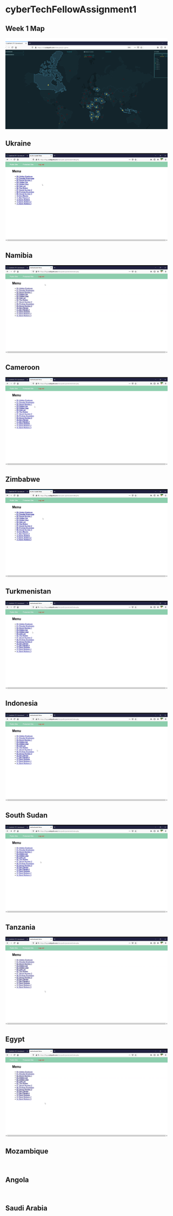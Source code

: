 # cyberTechFellowAssignment1

## Week 1 Map
<img src='CTFWEEK1.png' title='week1' width='' alt='' />

## Ukraine 
<img src='Ukraine-HiddenEmployee.gif' title='Ukraine' width='' alt='' />


## Namibia
<img src='Secret1-Namibia.gif' title='Namibia' width='' alt='' />

## Cameroon
<img src='Cameroon-HiddenCar.gif' title='Cameroon' width='' alt='' />

## Zimbabwe
<img src='Zimbabwe-PeculiarEmployee.gif' title='Zimbabwe' width='' alt='' />

## Turkmenistan
<img src='HiddenUser-Turk.gif' title='Turkministan' width='' alt='' />


## Indonesia
<img src='Riddler-Indonesia.gif' title='Indonesia' width='' alt='' />


## South Sudan
<img src='SouthSudan-PrivEscal.gif' title='SouthSudan' width='' alt='' />

## Tanzania
<img src='KP1-Tanzania.gif' title='Egypt' width='' alt='' />

## Egypt
<img src='Kp2.gif' title='Egypt' width='' alt='' />


## Mozambique
<img src='BankRobbers1-Mozambique.gif' title='Mozambique' width='' alt='' />

## Angola
<img src='BankRobbers2-Angola.gif' title='Angola' width='' alt='' />

## Saudi Arabia
<img src='BankRobbers3-SaudiArabia.gif' title='SaudiArabia' width='' alt='' />
